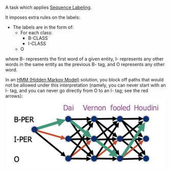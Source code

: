A task which applies [Sequence Labeling](Tasks/NLP/Tasks/Sequence%20Labeling.md).

It imposes extra rules on the labels:
- The labels are in the form of:
	- For each class:
		- B-CLASS
		- I-CLASS
	- O

where B- represents the first word of a given entity, I- represents any other words in the same entity as the previous B- tag, and O represents any other word.

In an [HMM (Hidden Markov Model)](Algorithms/Models/Supervised/General/HMM%20(Hidden%20Markov%20Model).md) solution, you block off paths that would not be allowed under this interpretation (namely, you can never start with an I- tag, and you can never go directly from O to an I- tag; see the red arrows):
![](Tasks/NLP/Tasks/HMM_NER_ValidRoutes.png)



